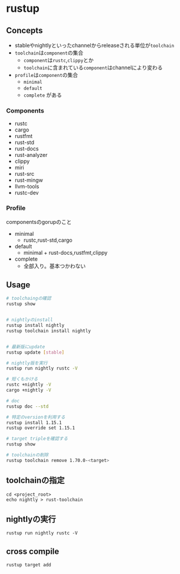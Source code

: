# rustup

## Concepts

* stableやnightlyといったchannelからreleaseされる単位が`toolchain`
* `toolchain`は`component`の集合
  * `component`は`rustc`,`clippy`とか
  * `toolchain`に含まれている`component`はchannelにより変わる
* `profile`は`component`の集合
  * `minimal`
  * `default`
  * `complete` がある

### Components

* rustc
* cargo
* rustfmt
* rust-std
* rust-docs
* rust-analyzer
* clippy
* miri
* rust-src
* rust-mingw
* llvm-tools
* rustc-dev

### Profile

componentsのgorupのこと
* minimal
  * rustc,rust-std,cargo
* default
  * minimal + rust-docs,rustfmt,clippy
* complete
  * 全部入り。基本つかわない

## Usage

```sh
# toolchaingの確認
rustup show


# nightlyのinstall
rustup install nightly
rustup toolchain install nightly


# 最新版にupdate
rustup update [stable]

# nightly版を実行
rustup run nightly rustc -V

# 短くもかける
rustc +nightly -V
cargo +nightly -V

# doc
rustup doc --std

# 特定のversionを利用する
rustup install 1.15.1
rustup override set 1.15.1

# target tripleを確認する
rustup show

# toolchainの削除
rustup toolchain remove 1.70.0-<target>
```

## toolchainの指定

```
cd <project_root>
echo nightly > rust-toolchain
```

## nightlyの実行

```
rustup run nightly rustc -V
```

## cross compile

```
rustup target add 
```
